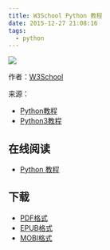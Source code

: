 ```yaml
---
title: W3School Python 教程
date: 2015-12-27 21:08:16
tags:
  - python
---
```


![](https://ek8whxe.cloudimg.io/s/width/226/https://www.gitbook.com/cover/book/wizardforcel/w3school-python.jpg)

作者：[W3School](http://www.w3cschool.cc)

来源：

* [Python教程](http://www.w3cschool.cc/python/python-tutorial.html)
* [Python3教程](http://www.w3cschool.cc/python3/python3-tutorial.html)

<!--more-->

## 在线阅读 ##

* [Python 教程](https://www.gitbook.com/book/wizardforcel/w3school-python/details)

## 下载 ##

* [PDF格式](https://www.gitbook.com/download/pdf/book/wizardforcel/w3school-python)
* [EPUB格式](https://www.gitbook.com/download/epub/book/wizardforcel/w3school-python)
* [MOBI格式](https://www.gitbook.com/download/mobi/book/wizardforcel/w3school-python)